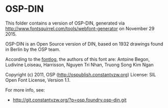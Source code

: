 # OSP-DIN

This folder contains a version of OSP-DIN, generated via http://www.fontsquirrel.com/tools/webfont-generator on November 29 2015.

OSP-DIN is an Open Source version of DIN, based on 1932 drawings found in Berlin by the OSP team.

According to the [fontlog](FONTLOG.txt), the authors of this font are: Antoine Begon, Ludivine Loiseau, Harrisson, Nguyen Tri Nhan, Truong Song Kim Ngan

Copyright (c) 2011, OSP (http://ospublish.constantvzw.org)
License: SIL Open Font License, Version 1.1.

For more info, see:

* http://git.constantvzw.org/?p=osp.foundry.osp-din.git
